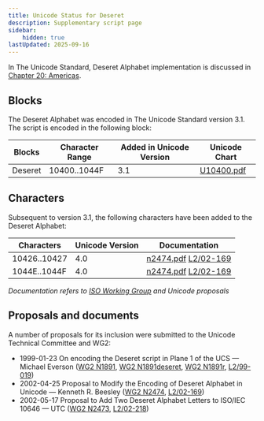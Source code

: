 ```yaml
---
title: Unicode Status for Deseret
description: Supplementary script page
sidebar:
    hidden: true
lastUpdated: 2025-09-16
---
```


In The Unicode Standard, Deseret Alphabet implementation is discussed in [Chapter 20: Americas](https://www.unicode.org/versions/latest/core-spec/chapter-20/#G27507).

## Blocks

The Deseret Alphabet was encoded in The Unicode Standard version 3.1. The script is encoded in the following block:

| Blocks | Character Range | Added in Unicode Version | Unicode Chart |
| ------ | --------------- | ------------------------ | ------------- |
| Deseret | 10400..1044F | 3.1 | [U10400.pdf](http://www.unicode.org/charts/PDF/U10400.pdf) |

## Characters

Subsequent to version 3.1, the following characters have been added to the Deseret Alphabet:

| Characters | Unicode Version | Documentation |
| ---------- | --------------- | ------------- |
| 10426..10427 | 4.0 | [n2474.pdf](https://www.unicode.org/wg2/docs/n2474.pdf) [L2/02-169](http://www.unicode.org/cgi-bin/GetMatchingDocs.pl?L2/02-169) |
| 1044E..1044F | 4.0 | [n2474.pdf](https://www.unicode.org/wg2/docs/n2474.pdf) [L2/02-169](http://www.unicode.org/cgi-bin/GetMatchingDocs.pl?L2/02-169) |

_Documentation refers to [ISO Working Group](https://www.unicode.org/wg2/) and Unicode proposals_

## Proposals and documents

A number of proposals for its inclusion were submitted to the Unicode Technical Committee and WG2:
- 1999-01-23 On encoding the Deseret script in Plane 1 of the UCS — Michael Everson ([WG2 N1891](https://www.unicode.org/wg2/docs/n1891.pdf), [WG2 N1891deseret](https://www.unicode.org/wg2/docs/n1891deseret.pdf), [WG2 N1891r](https://www.unicode.org/wg2/docs/n1891r.pdf), [L2/99-019](http://www.unicode.org/L2/L1999/n1891.pdf))
- 2002-04-25 Proposal to Modify the Encoding of Deseret Alphabet in Unicode — Kenneth R. Beesley ([WG2 N2474](https://www.unicode.org/wg2/docs/n2474.pdf), [L2/02-169](http://www.unicode.org/cgi-bin/GetMatchingDocs.pl?L2/02-169))
- 2002-05-17 Proposal to Add Two Deseret Alphabet Letters to ISO/IEC 10646 — UTC ([WG2 N2473](https://www.unicode.org/wg2/docs/n2473.pdf), [L2/02-218](http://www.unicode.org/cgi-bin/GetMatchingDocs.pl?L2/02-218))
